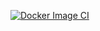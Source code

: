 [![Docker Image CI](https://github.com/YanisDevops/webapp-atos/actions/workflows/build.yaml/badge.svg)](https://github.com/YanisDevops/webapp-atos/actions/workflows/build.yaml)
